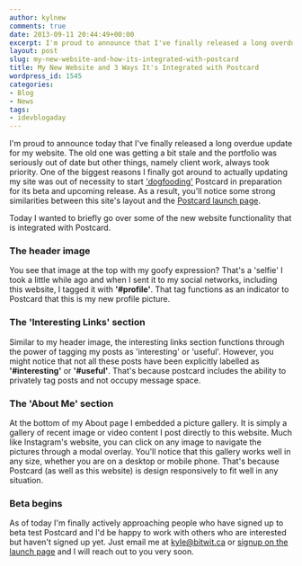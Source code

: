 ```yaml
---
author: kylnew
comments: true
date: 2013-09-11 20:44:49+00:00
excerpt: I'm proud to announce that I've finally released a long overdue update for my website. Today I wanted to briefly go over some of the new website functionality that is integrated with Postcard.
layout: post
slug: my-new-website-and-how-its-integrated-with-postcard
title: My New Website and 3 Ways It's Integrated with Postcard
wordpress_id: 1545
categories:
- Blog
- News
tags:
- idevblogaday
---
```


I'm proud to announce today that I've finally released a long overdue update for my website. The old one was getting a bit stale and the portfolio was seriously out of date but other things, namely client work, always took priority. One of the biggest reasons I finally got around to actually updating my site was out of necessity to start ['dogfooding'](http://en.wikipedia.org/wiki/Eating_your_own_dog_food) Postcard in preparation for its beta and upcoming release. As a result, you'll notice some strong similarities between this site's layout and the [Postcard launch page](http://www.postcardsocial.net).

Today I wanted to briefly go over some of the new website functionality that is integrated with Postcard.


### The header image


You see that image at the top with my goofy expression? That's a 'selfie' I took a little while ago and when I sent it to my social networks, including this website, I tagged it with **'#profile'**. That tag functions as an indicator to Postcard that this is my new profile picture.


### The 'Interesting Links' section


Similar to my header image, the interesting links section functions through the power of tagging my posts as 'interesting' or 'useful'. However, you might notice that not all these posts have been explicitly labelled as **'#interesting'** or **'#useful'**. That's because postcard includes the ability to privately tag posts and not occupy message space.


### The 'About Me' section


At the bottom of my About page I embedded a picture gallery. It is simply a gallery of recent image or video content I post directly to this website. Much like Instagram's website, you can click on any image to navigate the pictures through a modal overlay. You'll notice that this gallery works well in any size, whether you are on a desktop or mobile phone. That's because Postcard (as well as this website) is design responsively to fit well in any situation.


### Beta begins


As of today I'm finally actively approaching people who have signed up to beta test Postcard and I'd be happy to work with others who are interested but haven't signed up yet. Just email me at [kyle@bitwit.ca](mailto:kyle@bitwit.ca) or [signup on the launch page](http://www.postcardsocial.net) and I will reach out to you very soon.
